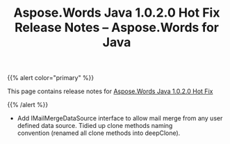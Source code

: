 ﻿---
title: Aspose.Words Java 1.0.2.0 Hot Fix Release Notes – Aspose.Words for Java
articleTitle: Aspose.Words Java 1.0.2.0 Hot Fix Release Notes
linktitle: Aspose.Words Java 1.0.2.0 Hot Fix Release Notes
description: "Aspose.Words Java 1.0.2.0 Hot Fix Release Notes – the latest updates and fixes."
type: docs
weight: 70
url: /java/aspose-words-java-1-0-2-0-hot-fix-release-notes/
---

{{% alert color="primary" %}}

This page contains release notes for [Aspose.Words Java 1.0.2.0 Hot Fix](https://downloads.aspose.com/words/java/new-releases/aspose.words-java-1.0.2.0-hot-fix/)

{{% /alert %}}

- Add IMailMergeDataSource interface to allow mail merge from any user defined data source.
  Tidied up clone methods naming convention (renamed all clone methods into deepClone). 
